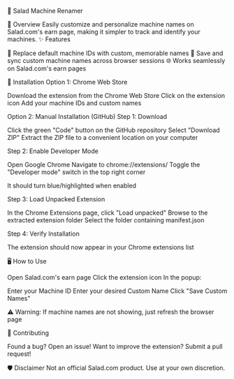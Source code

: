 🥗 Salad Machine Renamer

📌 Overview
Easily customize and personalize machine names on Salad.com's earn page, making it simpler to track and identify your machines.
✨ Features

🔄 Replace default machine IDs with custom, memorable names
💾 Save and sync custom machine names across browser sessions
🌐 Works seamlessly on Salad.com's earn pages

🚀 Installation
Option 1: Chrome Web Store

Download the extension from the Chrome Web Store
Click on the extension icon
Add your machine IDs and custom names

Option 2: Manual Installation (GitHub)
Step 1: Download

Click the green "Code" button on the GitHub repository
Select "Download ZIP"
Extract the ZIP file to a convenient location on your computer

Step 2: Enable Developer Mode

Open Google Chrome
Navigate to chrome://extensions/
Toggle the "Developer mode" switch in the top right corner

It should turn blue/highlighted when enabled



Step 3: Load Unpacked Extension

In the Chrome Extensions page, click "Load unpacked"
Browse to the extracted extension folder
Select the folder containing manifest.json

Step 4: Verify Installation

The extension should now appear in your Chrome extensions list

🖥️ How to Use

Open Salad.com's earn page
Click the extension icon
In the popup:

Enter your Machine ID
Enter your desired Custom Name
Click "Save Custom Names"

⚠️ Warning: If machine names are not showing, just refresh the browser page

🤝 Contributing

Found a bug? Open an issue!
Want to improve the extension? Submit a pull request!

🛡️ Disclaimer
Not an official Salad.com product. Use at your own discretion.
